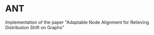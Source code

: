 # ANT
Implementation of the paper "Adaptable Node Alignment for Relieving Distribution Shift on Graphs"
